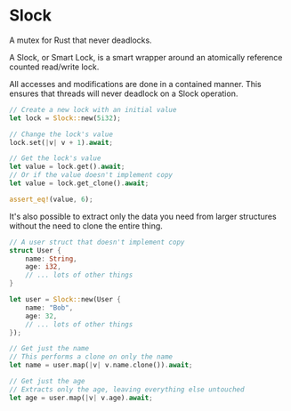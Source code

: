 # Slock

A mutex for Rust that never deadlocks.

A Slock, or Smart Lock, is a smart wrapper around an atomically reference counted read/write lock.

All accesses and modifications are done in a contained manner.
This ensures that threads will never deadlock on a Slock operation.

```rust
// Create a new lock with an initial value
let lock = Slock::new(5i32);

// Change the lock's value
lock.set(|v| v + 1).await;

// Get the lock's value
let value = lock.get().await;
// Or if the value doesn't implement copy
let value = lock.get_clone().await;

assert_eq!(value, 6);
```

It's also possible to extract only the data you need from larger structures without the need to clone the entire thing.

```rust
// A user struct that doesn't implement copy
struct User {
    name: String,
    age: i32,
    // ... lots of other things
}

let user = Slock::new(User {
    name: "Bob",
    age: 32,
    // ... lots of other things
});

// Get just the name
// This performs a clone on only the name
let name = user.map(|v| v.name.clone()).await;

// Get just the age
// Extracts only the age, leaving everything else untouched
let age = user.map(|v| v.age).await;
```
